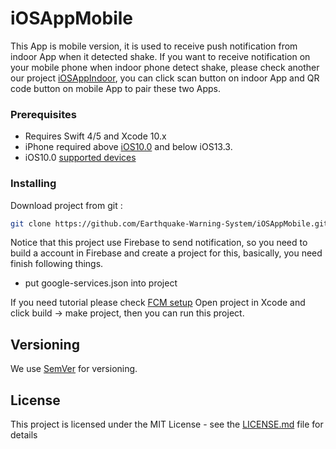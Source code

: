 # iOSAppMobile

This App is mobile version, it is used to receive push notification from indoor App when it detected shake.
If you want to receive notification on your mobile phone when indoor phone detect shake, please check  another our project [iOSAppIndoor](https://mwnlgit.ce.ncu.edu.tw/EarthquakeWarningSystem/iOSAppIndoor), you can click scan button on indoor App and QR code button on mobile App to pair these two Apps.

### Prerequisites

* Requires Swift 4/5 and Xcode 10.x
* iPhone required above [iOS10.0](https://support.apple.com/en-us/HT208011) and below iOS13.3.
* iOS10.0 [supported devices](https://en.wikipedia.org/wiki/IOS_10#Supported_devices)

### Installing

Download project from git :
```sh
git clone https://github.com/Earthquake-Warning-System/iOSAppMobile.git
```
Notice that this project use Firebase to send notification, so you need to build a account in Firebase and create a project for this, basically, you need finish following things.
* put google-services.json into project

If you need tutorial please check  [FCM setup](https://firebase.google.com/docs/iOS/setup)
Open project in Xcode and click build  → make project, then you can run this project.

## Versioning

We use [SemVer](http://semver.org/) for versioning.


## License

This project is licensed under the MIT License - see the [LICENSE.md](LICENSE.md) file for details

